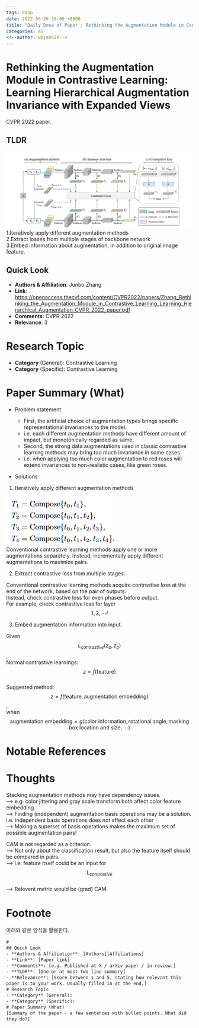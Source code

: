 ```yaml
---
tags: ddop
date: 2022-06-26 18:00 +0900
title: "Daily Dose of Paper : Rethinking the Augmentation Module in Contrastive Learning"
categories: ai
<!--author: wbjeon2k-->
---
```


# Rethinking the Augmentation Module in Contrastive Learning: Learning Hierarchical Augmentation Invariance with Expanded Views

CVPR 2022 paper.

## **TLDR**

![pedigree](/images/ddop0626/img1.png)  
1.Iteratively apply different augmentation methods  
2.Extract losses from multiple stages of backbone network  
3.Embed information about augmentation, in addition to original image feature.

## Quick Look

- **Authors & Affiliation**: Junbo Zhang  
- **Link**: <https://openaccess.thecvf.com/content/CVPR2022/papers/Zhang_Rethinking_the_Augmentation_Module_in_Contrastive_Learning_Learning_Hierarchical_Augmentation_CVPR_2022_paper.pdf>  
- **Comments**: CVPR 2022  
- **Relevance**: 3  

# Research Topic

- **Category** (General): Contrastive Learning
- **Category** (Specific): Contrastive Learning

# Paper Summary (What)
 
- Problem statement
  - First, the artificial choice of augmentation types brings specific representational invariances to the model.
  - i.e. each different augmentation methods have different amount of impact, but monotonically regarded as same.
  - Second, the strong data augmentations used in classic contrastive learning methods may bring too much invariance in some cases
  - i.e. when applying too much color augmentation to red roses will extend invariances to non-realistic cases, like green roses.
  
- Solutions

1. Iteratively apply different augmentation methods

![pedigree](/images/ddop0626/img2.png)  
Conventional contrastive learning methods apply one or more augmentations separately. Instead, incrementally apply different augmentations to maximize pairs.  

2. Extract contrastive loss from multiple stages.

Conventional contrastive learning methods acquire contrastive loss at the end of the network, based on the pair of outputs.  
Instead, check contrastive loss for even phases before output.  
For example, check contrastive loss for layer $$1,2, \cdots l$$  

3. Embed augmentation information into input.  

Given $$L_{contrastive}(z_a, z_b)$$,  
Normal contrastive learnings:  
$$z = f(\text{feature})$$  
Suggested method:  
$$z = f(\text{feature}, \text{augmentation embedding})$$,  
when $$\text{augmentation embedding} = g(\text{color information}, \text{rotational angle}, \text{masking box location and size}, \cdots )$$

# Notable References

# Thoughts

Stacking augmentation methods may have dependency issues.  
--> e.g. color jittering and gray scale transform both affect color feature embedding.  
--> Finding (independent) augmentation basis operations may be a solution. i.e. independent basis operations does not affect each other  
--> Making a superset of basis operations makes the maximum set of possible augmentation pairs!

CAM is not regarded as a criterion.  
--> Not only about the classification result, but also the feature itself should be compared in pairs.  
--> i.e. feature itself could be an input for $$L_{contrastive}$$  
--> Relevent metric would be (grad) CAM.

# Footnote
아래와 같은 양식을 활용한다.  

```text
# 
## Quick Look
- **Authors & Affiliation**: [Authors][Affiliations]
- **Link**: [Paper link]
- **Comments**: [e.g. Published at X / arXiv paper / in review.]
- **TLDR**: [One or at most two line summary]
- **Relevance**: [Score between 1 and 5, stating how relevant this paper is to your work. Usually filled in at the end.]
# Research Topic
- **Category** (General):
- **Category** (Specific):
# Paper Summary (What)
[Summary of the paper - a few sentences with bullet points. What did they do?]
```
